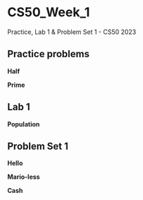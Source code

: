 # CS50_Week_1
Practice, Lab 1 &amp; Problem Set 1 - CS50 2023

## Practice problems
**Half**

**Prime**

## Lab 1
**Population**

## Problem Set 1
**Hello**

**Mario-less**

**Cash**
